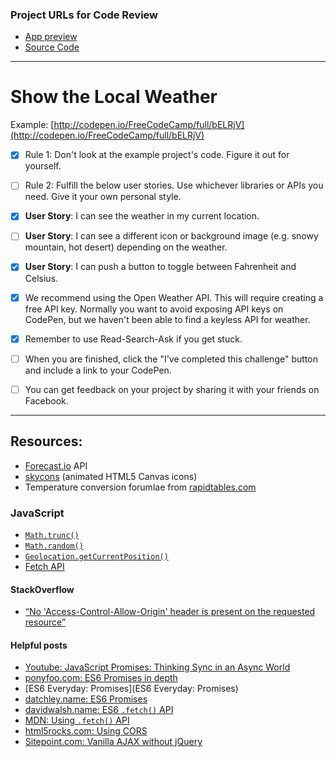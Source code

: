 ### Project URLs for Code Review

* [App preview](https://thiagodebastos.gitlab.io/fcc-weather-app/)
* [Source Code](https://gitlab.com/thiagodebastos/fcc-weather-app/tree/master)

----


# Show the Local Weather
Example: [http://codepen.io/FreeCodeCamp/full/bELRjV](http://codepen.io/FreeCodeCamp/full/bELRjV)

- [x] Rule 1: Don't look at the example project's code. Figure it out for yourself.

- [ ] Rule 2: Fulfill the below user stories. Use whichever libraries or APIs you need. Give it your own personal style.

- [x] **User Story**: I can see the weather in my current location.

- [ ] **User Story**: I can see a different icon or background image (e.g. snowy mountain, hot desert) depending on the weather.

- [x] **User Story**: I can push a button to toggle between Fahrenheit and Celsius.

- [x] We recommend using the Open Weather API. This will require creating a free API key. Normally you want to avoid exposing API keys on CodePen, but we haven't been able to find a keyless API for weather.

- [x] Remember to use Read-Search-Ask if you get stuck.

- [ ] When you are finished, click the "I've completed this challenge" button and include a link to your CodePen.

- [ ] You can get feedback on your project by sharing it with your friends on Facebook.

----
## Resources:
- [Forecast.io](https://developer.forecast.io/) API
- [skycons](https://github.com/darkskyapp/skycons) (animated HTML5 Canvas icons)
- Temperature conversion forumlae from [rapidtables.com](http://www.rapidtables.com/convert/temperature/how-fahrenheit-to-celsius.htm)

### JavaScript
- [`Math.trunc()`](https://developer.mozilla.org/en-US/docs/Web/JavaScript/Reference/Global_Objects/Math/trunc)
- [`Math.random()`](https://developer.mozilla.org/en-US/docs/Web/JavaScript/Reference/Global_Objects/Math/random)
- [`Geolocation.getCurrentPosition()`](https://developer.mozilla.org/en-US/docs/Web/API/Geolocation/getCurrentPosition)
- [Fetch API](https://developer.mozilla.org/en-US/docs/Web/API/Fetch_API)
#### StackOverflow
- [“No 'Access-Control-Allow-Origin' header is present on the requested resource”](http://stackoverflow.com/a/20035319/3108412)
#### Helpful posts
- [Youtube: JavaScript Promises: Thinking Sync in an Async World](https://www.youtube.com/watch?v=wc72cyYt8-c)
- [ponyfoo.com: ES6 Promises in depth](https://ponyfoo.com/articles/es6-promises-in-depth#what-is-a-promise)
- [ES6 Everyday: Promises](ES6 Everyday: Promises)
- [datchley.name: ES6 Promises](http://www.datchley.name/es6-promises/)
- [davidwalsh.name: ES6 `.fetch()` API](https://davidwalsh.name/fetch)
- [MDN: Using `.fetch()` API](https://developer.mozilla.org/en-US/docs/Web/API/Fetch_API/Using_Fetch)
- [html5rocks.com: Using CORS](http://www.html5rocks.com/en/tutorials/cors/)
- [Sitepoint.com: Vanilla AJAX without jQuery](https://www.sitepoint.com/guide-vanilla-ajax-without-jquery/)

